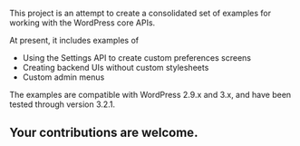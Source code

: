 This project is an attempt to create a consolidated set of examples for working with the WordPress core APIs.

At present, it includes examples of

* Using the Settings API to create custom preferences screens
* Creating backend UIs without custom stylesheets
* Custom admin menus

The examples are compatible with WordPress 2.9.x and 3.x, and have been tested through version 3.2.1.

## Your contributions are welcome.

